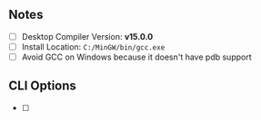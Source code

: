 ## Notes
- [ ] Desktop Compiler Version: **v15.0.0**
- [ ] Install Location: `C:/MinGW/bin/gcc.exe`
- [ ] Avoid GCC on Windows because it doesn't have pdb support
## CLI Options
- [ ] 